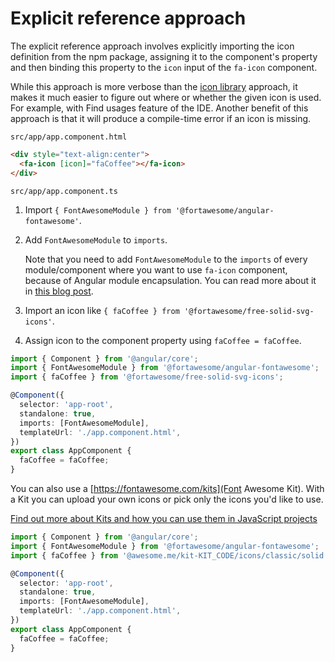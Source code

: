 # Explicit reference approach

The explicit reference approach involves explicitly importing the icon definition from the npm package, assigning it to the component's property and then binding this property to the `icon` input of the `fa-icon` component.

While this approach is more verbose than the [icon library](./icon-library.md) approach, it makes it much easier to figure out where or whether the given icon is used. For example, with Find usages feature of the IDE. Another benefit of this approach is that it will produce a compile-time error if an icon is missing.

`src/app/app.component.html`

```html
<div style="text-align:center">
  <fa-icon [icon]="faCoffee"></fa-icon>
</div>
```

`src/app/app.component.ts`

1. Import `{ FontAwesomeModule } from '@fortawesome/angular-fontawesome'`.
1. Add `FontAwesomeModule` to `imports`.

   Note that you need to add `FontAwesomeModule` to the `imports` of every module/component where you want to use `fa-icon` component, because of Angular module encapsulation. You can read more about it in [this blog post](https://indepth.dev/posts/1056/avoiding-common-confusions-with-modules-in-angular#module-encapsulation).
1. Import an icon like `{ faCoffee } from '@fortawesome/free-solid-svg-icons'`.
1. Assign icon to the component property using `faCoffee = faCoffee`.

```typescript
import { Component } from '@angular/core';
import { FontAwesomeModule } from '@fortawesome/angular-fontawesome';
import { faCoffee } from '@fortawesome/free-solid-svg-icons';

@Component({
  selector: 'app-root',
  standalone: true,
  imports: [FontAwesomeModule],
  templateUrl: './app.component.html',
})
export class AppComponent {
  faCoffee = faCoffee;
}
```

You can also use a [https://fontawesome.com/kits](Font Awesome Kit). With a Kit
you can upload your own icons or pick only the icons you'd like to use.

[Find out more about Kits and how you can use them in JavaScript projects](https://fontawesome.com/docs/web/setup/use-kit)

```typescript
import { Component } from '@angular/core';
import { FontAwesomeModule } from '@fortawesome/angular-fontawesome';
import { faCoffee } from '@awesome.me/kit-KIT_CODE/icons/classic/solid'; // KIT_CODE is a unique identifier for you Pro Kit

@Component({
  selector: 'app-root',
  standalone: true,
  imports: [FontAwesomeModule],
  templateUrl: './app.component.html',
})
export class AppComponent {
  faCoffee = faCoffee;
}
```

